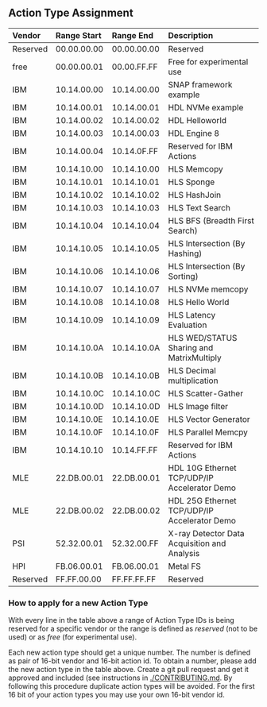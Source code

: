 ## Action Type Assignment
Vendor | Range Start | Range End | Description
:--- | :--- | :--- | :---
Reserved | 00.00.00.00 | 00.00.00.00 | Reserved
free | 00.00.00.01 | 00.00.FF.FF | Free for experimental use
IBM | 10.14.00.00 | 10.14.00.00 | SNAP framework example
IBM | 10.14.00.01 | 10.14.00.01 | HDL NVMe example
IBM | 10.14.00.02 | 10.14.00.02 | HDL Helloworld
IBM | 10.14.00.03 | 10.14.00.03 | HDL Engine 8
IBM | 10.14.00.04 | 10.14.0F.FF | Reserved for IBM Actions
IBM | 10.14.10.00 | 10.14.10.00 | HLS Memcopy
IBM | 10.14.10.01 | 10.14.10.01 | HLS Sponge
IBM | 10.14.10.02 | 10.14.10.02 | HLS HashJoin
IBM | 10.14.10.03 | 10.14.10.03 | HLS Text Search
IBM | 10.14.10.04 | 10.14.10.04 | HLS BFS (Breadth First Search)
IBM | 10.14.10.05 | 10.14.10.05 | HLS Intersection (By Hashing)
IBM | 10.14.10.06 | 10.14.10.06 | HLS Intersection (By Sorting)
IBM | 10.14.10.07 | 10.14.10.07 | HLS NVMe memcopy
IBM | 10.14.10.08 | 10.14.10.08 | HLS Hello World
IBM | 10.14.10.09 | 10.14.10.09 | HLS Latency Evaluation
IBM | 10.14.10.0A | 10.14.10.0A | HLS WED/STATUS Sharing and MatrixMultiply
IBM | 10.14.10.0B | 10.14.10.0B | HLS Decimal multiplication
IBM | 10.14.10.0C | 10.14.10.0C | HLS Scatter-Gather
IBM | 10.14.10.0D | 10.14.10.0D | HLS Image filter
IBM | 10.14.10.0E | 10.14.10.0E | HLS Vector Generator
IBM | 10.14.10.0F | 10.14.10.0F | HLS Parallel Memcpy
IBM | 10.14.10.10 | 10.14.FF.FF | Reserved for IBM Actions
MLE | 22.DB.00.01 | 22.DB.00.01 | HDL 10G Ethernet TCP/UDP/IP Accelerator Demo
MLE | 22.DB.00.02 | 22.DB.00.02 | HDL 25G Ethernet TCP/UDP/IP Accelerator Demo
PSI | 52.32.00.01 | 52.32.00.FF | X-ray Detector Data Acquisition and Analysis
HPI | FB.06.00.01 | FB.06.00.01 | Metal FS
Reserved | FF.FF.00.00 | FF.FF.FF.FF | Reserved

### How to apply for a new Action Type

With every line in the table above a range of Action Type IDs is
being reserved for a specific vendor or the range is defined as
*reserved* (not to be used) or as *free* (for experimental use).

Each new action type should get a unique number.
The number is defined as pair of 16-bit vendor and 16-bit action id.
To obtain a number, please add the new action type in the table above.
Create a git pull request and get it approved and included
(see instructions in [./CONTRIBUTING.md](./CONTRIBUTING.md).
By following this procedure duplicate action types will be avoided.
For the first 16 bit of your action types you may use your own 16-bit
vendor id.
